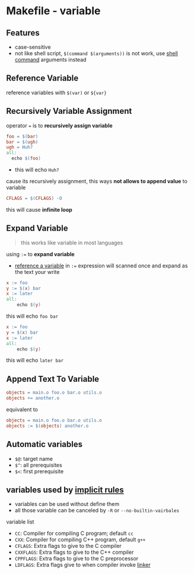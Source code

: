 # Makefile - variable

## Features

- case-sensitive
- not like shell script, `$(command $(arguments))` is not work, use [shell command](makefile-functions.md#shell-function) arguments instead

## Reference Variable

reference variables with `$(var)` or `${var}`
## Recursively Variable Assignment

operator `=` is to **recursively assign variable**

```makefile
foo = $(bar)
bar = $(ugh)
ugh = Huh?
all:
  echo $(foo)
```

- this will echo `Huh?`

cause its recursively assignment, this ways **not allows to append value** to variable

```makefile
CFLAGS = $(CFLAGS) -O
```

this will cause **infinite loop**

## Expand Variable

> this works like variable in most languages

using `:=` to **expand variable**

- [reference a variable](#reference-variable) in `:=` expression will scanned once and expand as the text your write

```makefile
x := foo
y := $(x) bar
x := later
all:
    echo $(y)
```

this will echo `foo bar`

```makefile
x := foo
y = $(x) bar
x := later
all:
    echo $(y)
```

this will echo `later bar`

## Append Text To Variable

```makefile
objects = main.o foo.o bar.o utils.o
objects += another.o
```

equivalent to

```makefile
objects = main.o foo.o bar.o utils.o
objects := $(objects) another.o
```

## Automatic variables

- `$@`: target name
- `$^`: all prerequisites
- `$<`: first prerequisite

## variables used by [implicit rules](makefile-implicit-rules.md)

- variables can be used without define them
- all those variable can be canceled by `-R` or `--no-builtin-vairbales` 

variable list

- `CC`: Compiler for compiling C program; default `cc`
- `CXX`: Compiler for compiling C++ program, default `g++`
- `CFLAGS`: Extra flags to give to the C compiler
- `CXXFLAGS`: Extra flags to give to the C++ compiler
- `CPPFLAGS`: Extra flags to give to the C preprocessor
- `LDFLAGS`: Extra flags give to when compiler invoke [linker]() 

